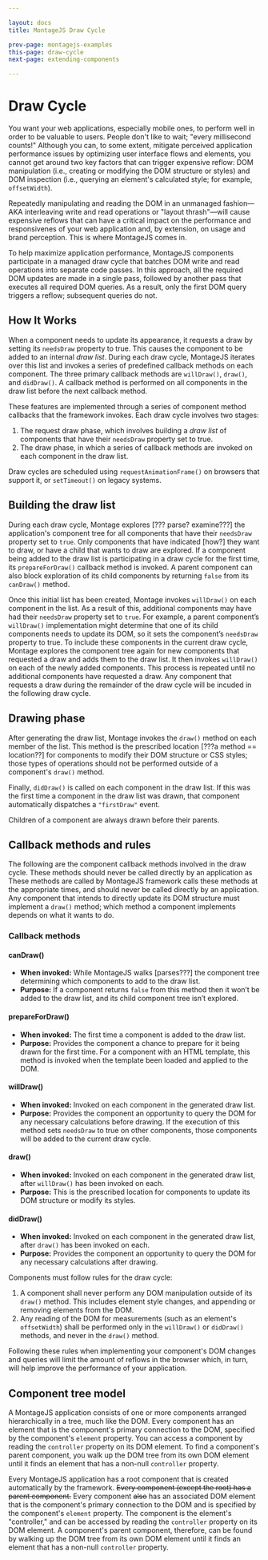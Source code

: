 ```yaml
---

layout: docs
title: MontageJS Draw Cycle

prev-page: montagejs-examples
this-page: draw-cycle
next-page: extending-components

---
```



# Draw Cycle

You want your web applications, especially mobile ones, to perform well in order to be valuable to users. People don't like to wait; "every millisecond counts!" Although you can, to some extent, mitigate perceived application performance issues by optimizing user interface flows and elements, you cannot get around two key factors that can trigger expensive reflow: DOM manipulation (i.e., creating or modifying the DOM structure or styles) and DOM inspection (i.e., querying an element's calculated style; for example, `offsetWidth`).

Repeatedly manipulating and reading the DOM in an unmanaged fashion—AKA interleaving write and read operations or "layout thrash"—will cause expensive reflows that can have a critical impact on the performance and responsivenes of your web application and, by extension, on usage and brand perception. This is where MontageJS comes in.

To help maximize application performance, MontageJS components participate in a managed draw cycle that batches DOM write and read operations into separate code passes. In this approach, all the required DOM updates are made in a single pass, followed by another pass that executes all required DOM queries. As a result, only the first DOM query triggers a reflow; subsequent queries do not.


## How It Works

When a component needs to update its appearance, it requests a draw by setting its `needsDraw` property to true. This causes the component to be added to an internal _draw list_. During each draw cycle, MontageJS iterates over this list and invokes a series of predefined callback methods on each component. The three primary callback methods are `willDraw()`, `draw()`, and `didDraw()`. A callback method is performed on all components in the draw list before the next callback method.

These features are implemented through a series of component method callbacks that the framework invokes. Each draw cycle involves two stages:

1. The request draw phase, which involves building a _draw list_ of components that have their `needsDraw` property set to true.
2. The draw phase, in which a series of callback methods are invoked on each component in the draw list.

Draw cycles are scheduled using `requestAnimationFrame()` on browsers that support it, or `setTimeout()` on legacy systems.


## Building the draw list

During each draw cycle, Montage explores [??? parse? examine???] the application's component tree for all components that have their `needsDraw` property set to `true`. Only components that have indicated [how?] they want to draw, or have a child that wants to draw are explored. If a component being added to the draw list is participating in a draw cycle for the first time, its `prepareForDraw()` callback method is invoked. A parent component can also block exploration of its child components by returning `false` from its `canDraw()` method.

Once this initial list has been created, Montage invokes `willDraw()` on each component in the list. As a result of this, additional components may have had their `needsDraw` property set to `true`. For example, a parent component’s `willDraw()` implementation might determine that one of its child components needs to update its DOM, so it sets the component’s `needsDraw` property to true. To include these components in the current draw cycle, Montage explores the component tree again for new components that requested a draw and adds them to the draw list. It then invokes `willDraw()` on each of the newly added components. This process is repeated until no additional components have requested a draw. Any component that requests a draw during the remainder of the draw cycle will be incuded in the following draw cycle.


## Drawing phase

After generating the draw list, Montage invokes the `draw()` method on each member of the list. This method is the prescribed location [???a method == location??] for components to modify their DOM structure or CSS styles; those types of operations should not be performed outside of a component's `draw()` method. 

Finally, `didDraw()` is called on each component in the draw list. If this was the first time a component in the draw list was drawn, that component automatically dispatches a `"firstDraw"` event.

Children of a component are always drawn before their parents.


## Callback methods and rules

The following are the component callback methods involved in the draw cycle. These methods should never be called directly by an application as These methods are called by MontageJS framework calls these methods at the appropriate times, and should never be called directly by an application. Any component that intends to directly update its DOM structure must implement a `draw()` method; which method a component implements depends on what it wants to do. 

### Callback methods

#### canDraw()
* __When invoked:__ While MontageJS walks [parses???] the component tree determining which components to add to the draw list.
* __Purpose:__ If a component returns `false` from this method then it won’t be added to the draw list, and its child component tree isn’t explored.

#### prepareForDraw()
* __When invoked:__ The first time a component is added to the draw list.
* __Purpose:__ Provides the component a chance to prepare for it being drawn for the first time. For a component with an HTML template, this method is invoked when the template been loaded and applied to the DOM.

#### willDraw()
* __When invoked:__ Invoked on each component in the generated draw list.
* __Purpose:__ Provides the component an opportunity to query the DOM for any necessary calculations before drawing. If the execution of this method sets `needsDraw` to true on other components, those components will be added to the current draw cycle.

#### draw()
* __When invoked:__ Invoked on each component in the generated draw list, after `willDraw()` has been invoked on each.
* __Purpose:__ This is the prescribed location for components to update its DOM structure or modify its styles.

#### didDraw()
* __When invoked:__ Invoked on each component in the generated draw list, after `draw()` has been invoked on each.
* __Purpose:__ Provides the component an opportunity to query the DOM for any necessary calculations after drawing.

Components must follow rules for the draw cycle:

1. A component shall never perform any DOM manipulation outside of its `draw()` method. This includes element style changes, and appending or removing elements from the DOM.
2. Any reading of the DOM for measurements (such as an element's `offsetWidth`) shall  be performed only in the `willDraw()` or `didDraw()` methods, and never in the `draw()` method.

Following these rules when implementing your component's DOM changes and queries will limit the amount of reflows in the browser which, in turn, will help improve the performance of your application.


## Component tree model

A MontageJS application consists of one or more components arranged hierarchically in a tree, much like the DOM. Every component has an element that is the component's primary connection to the DOM, specified by the component's `element` property. You can access a component by reading the `controller` property on its DOM element. To find a component's parent component, you walk up the DOM tree from its own DOM element until it finds an element that has a non-null `controller` property.

Every MontageJS application has a root component that is created automatically by the framework. ~~Every component (except the root) has a parent component.~~ Every component ~~also~~ has an associated DOM element that is the component's primary connection to the DOM and is specified by the component's `element` property. The component is the element's "controller," and can be accessed by reading the `controller` property on its DOM element. A component's parent component, therefore, can be found by walking up the DOM tree from its own DOM element until it finds an element that has a non-null `controller` property.
